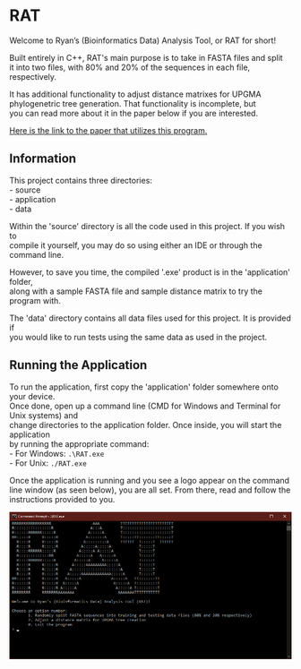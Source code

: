 # RAT                                  
Welcome to Ryan’s (Bioinformatics Data) Analysis Tool, or RAT for short!   
   
Built entirely in C++, RAT's main purpose is to take in FASTA files and split   
it into two files, with 80% and 20% of the sequences in each file, respectively.   

It has additional functionality to adjust distance matrixes for UPGMA   
phylogenetric tree generation. That functionality is incomplete, but   
you can read more about it in the paper below if you are interested.   

[Here is the link to the paper that utilizes this program.](https://docs.google.com/document/d/1H_-oNjrvgFyuNgf0J52cLmy3mNMDlgFJHlLY949bgA8/edit?usp=sharing "Bioinformatics Paper")

## Information
This project contains three directories:   
	- source   
	- application   
	- data   

Within the 'source' directory is all the code used in this project. If you wish to   
compile it yourself, you may do so using either an IDE or through the command line.   

However, to save you time, the compiled '.exe' product is in the 'application' folder,   
along with a sample FASTA file and sample distance matrix to try the program with.   

The 'data' directory contains all data files used for this project. It is provided if   
you would like to run tests using the same data as used in the project.
   
   
## Running the Application
To run the application, first copy the 'application' folder somewhere onto your device.   
Once done, open up a command line (CMD for Windows and Terminal for Unix systems) and   
change directories to the application folder. Once inside, you will start the application   
by running the appropriate command:   
	- For Windows:	`.\RAT.exe`   
	- For Unix:	`./RAT.exe`   
   
Once the application is running and you see a logo appear on the command line window (as
seen below), you are all set. From there, read and follow the instructions provided to you.   
   
![Main View](main-view.PNG?raw=true "Title")   
